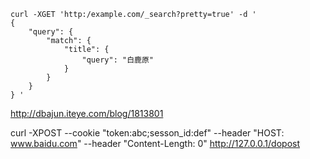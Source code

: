 ```
curl -XGET 'http:/example.com/_search?pretty=true' -d ' 
{
    "query": {
        "match": {
            "title": {
                "query": "白鹿原"
            }
        }
    }
} '
```

<http://dbajun.iteye.com/blog/1813801>


curl -XPOST --cookie "token:abc;sesson_id:def" --header "HOST: www.baidu.com" --header "Content-Length: 0" http://127.0.0.1/dopost
